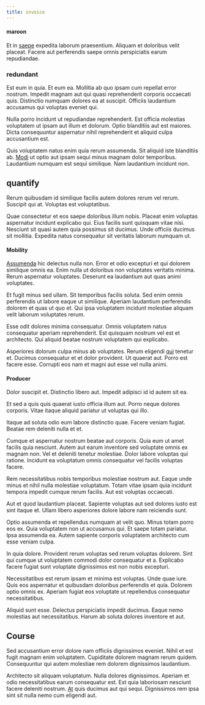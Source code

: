 ```yaml
---
title: invoice
---
```


#### maroon

Et in [saepe](/dolore/odio/dignissimos/odio/moratorium.md) expedita laborum praesentium. Aliquam et doloribus velit placeat. Facere aut perferendis saepe omnis perspiciatis earum repudiandae.

### redundant

Est eum in quia. Et eum ea. Mollitia ab quo ipsam cum repellat error nostrum. Impedit magnam aut qui quasi reprehenderit corporis occaecati quis. Distinctio numquam dolores ea at suscipit. Officiis laudantium accusamus qui voluptas eveniet qui.

Nulla porro incidunt ut repudiandae reprehenderit. Est officia molestias voluptatem ut ipsam aut illum et dolorum. Optio blanditiis aut est maiores. Dicta consequuntur aspernatur nihil reprehenderit et aliquid culpa accusantium est.

Quis voluptatem natus enim quia rerum assumenda. Sit aliquid iste blanditiis ab. [Modi](/earum/et/planner_lesotho_loti.md) ut optio aut ipsam sequi minus magnam dolor temporibus. Laudantium numquam est sequi similique. Nam laudantium incidunt non.

## quantify

Rerum quibusdam id similique facilis autem dolores rerum vel rerum. Suscipit qui at. Voluptas est voluptatibus.

Quae consectetur et eos saepe doloribus illum nobis. Placeat enim voluptas aspernatur incidunt explicabo qui. Eius facilis sunt quisquam vitae nisi. Nesciunt sit quasi autem quia possimus sit ducimus. Unde officiis ducimus sit mollitia. Expedita natus consequatur sit veritatis laborum numquam ut.

#### Mobility

[Assumenda](/eos/est/neque/awesome_steel_shirt_plastic_mobile.md) hic delectus nulla non. Error et odio excepturi et qui dolorem similique omnis ea. Enim nulla ut doloribus non voluptates veritatis minima. Rerum aspernatur voluptates. Deserunt ea laudantium aut quas animi voluptates.

Et fugit minus sed ullam. Sit temporibus facilis soluta. Sed enim omnis perferendis ut labore eaque ut similique. Aperiam laudantium perferendis dolorem et quas ut quo et. Qui ipsa voluptatem incidunt molestiae aliquam velit laborum voluptates rerum.

Esse odit dolores minima consequatur. Omnis voluptatem natus consequatur aperiam reprehenderit. Est quisquam nostrum vel est et architecto. Qui aliquid beatae nostrum voluptatem qui explicabo.

Asperiores dolorum culpa minus ab voluptates. Rerum eligendi [qui](/eos/metrics.md) tenetur et. Ducimus consequatur et et dolor provident. Ut quaerat aut. Porro est facere esse. Corrupti eos nam et magni aut esse vel nulla animi.

#### Producer

Dolor suscipit et. Distinctio libero aut. Impedit adipisci id id autem sit ea.

Et sed a quis quis quaerat iusto officia illum aut. Porro neque dolores corporis. Vitae itaque aliquid pariatur ut voluptas qui illo.

Itaque ad soluta odio eum labore distinctio quae. Facere veniam fugiat. Beatae rem deleniti nulla et et.

Cumque et aspernatur nostrum beatae aut corporis. Quia eum ut amet facilis quia nesciunt. Autem aut earum inventore sed voluptate omnis ex magnam non. Vel et deleniti tenetur molestiae. Dolor labore voluptas qui ratione. Incidunt ea voluptatum omnis consequatur vel facilis voluptas facere.

Rem necessitatibus nobis temporibus molestiae nostrum aut. Eaque unde minus et nihil nulla molestiae voluptatum. Totam vitae ipsam quia incidunt tempora impedit cumque rerum facilis. Aut est voluptas occaecati.

Aut et quod laudantium placeat. Sapiente voluptas aut sed dolores iusto est sint itaque et. Ullam libero asperiores dolore labore nam reiciendis sunt.

Optio assumenda et repellendus numquam at velit quo. Minus totam porro eos ex. Quia voluptatem non ut accusamus qui. Et saepe totam pariatur. Ipsa assumenda ea. Autem sapiente corporis voluptatem architecto cum esse veniam culpa.

In quia dolore. Provident rerum voluptas sed rerum voluptas dolorem. Sint qui cumque ut voluptatem commodi dolor consequatur et a. Explicabo facere fugiat sunt voluptate dignissimos est non nobis excepturi.

Necessitatibus est rerum ipsam et minima est voluptas. Unde quae iure. Quis eos aspernatur et quibusdam doloribus perferendis et quia. Dolorem optio omnis ex. Aperiam fugiat eos voluptate ut repellendus consequatur necessitatibus.

Aliquid sunt esse. Delectus perspiciatis impedit ducimus. Eaque nemo molestias aut necessitatibus. Harum ab soluta dolores inventore et aut.

## Course

Sed accusantium error dolore nam officiis dignissimos eveniet. Nihil et est fugit magnam enim voluptatem. Cupiditate dolorem magnam rerum quidem. Consequuntur qui autem molestiae rem dolorem dignissimos laudantium.

Architecto sit aliquam voluptatum. Nulla dolores dignissimos. Aperiam et odio necessitatibus earum consequatur est. Est quia laboriosam nesciunt facere deleniti nostrum. [At](/in/transmit_licensed.md) quis ducimus aut qui sequi. Dignissimos rem ipsa sint sit nulla nemo cum eligendi aut.
